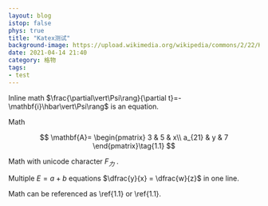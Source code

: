 ```yaml
---
layout: blog
istop: false
phys: true
title: "Katex测试"
background-image: https://upload.wikimedia.org/wikipedia/commons/2/22/Katex.png
date: 2021-04-14 21:40
category: 格物
tags:
- test
---
```


Inline math $\frac{\partial\vert\Psi\rang}{\partial t}=-\mathbf{i}\hbar\vert\Psi\rang$ is an equation.

Math

$$
\mathbf{A}=
\begin{pmatrix}
3  & 5 & x\\
a_{21} & y & 7
\end{pmatrix}\tag{1.1}
$$

Math with unicode character $F_{力}$ .

Multiple $E = a + b$ equations $\dfrac{y}{x} = \dfrac{w}{z}$ in one line.

Math can be referenced as \ref{1.1} or \ref{1.1}.
